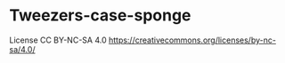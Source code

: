 # Tweezers-case-sponge


License CC BY-NC-SA 4.0
https://creativecommons.org/licenses/by-nc-sa/4.0/
